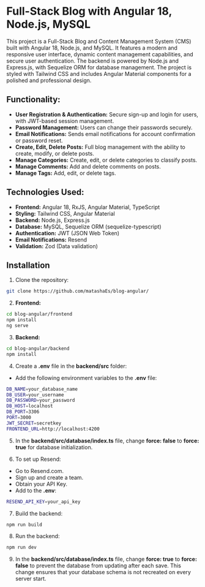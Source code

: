 # Full-Stack Blog with Angular 18, Node.js, MySQL

This project is a Full-Stack Blog and Content Management System (CMS) built with Angular 18, Node.js, and MySQL. It features a modern and responsive user interface, dynamic content management capabilities, and secure user authentication. The backend is powered by Node.js and Express.js, with Sequelize ORM for database management. The project is styled with Tailwind CSS and includes Angular Material components for a polished and professional design.

## Functionality:
- **User Registration & Authentication:** Secure sign-up and login for users, with JWT-based session management.
- **Password Management:** Users can change their passwords securely.
- **Email Notifications:** Sends email notifications for account confirmation or password reset.
- **Create, Edit, Delete Posts:** Full blog management with the ability to create, modify, or delete posts.
- **Manage Categories:** Create, edit, or delete categories to classify posts.
- **Manage Comments:** Add and delete comments on posts.
- **Manage Tags:** Add, edit, or delete tags.

## Technologies Used:
- **Frontend:** Angular 18, RxJS, Angular Material, TypeScript
- **Styling:** Tailwind CSS, Angular Material
- **Backend:** Node.js, Express.js
- **Database:** MySQL, Sequelize ORM (sequelize-typescript)
- **Authentication:** JWT (JSON Web Token)
- **Email Notifications:** Resend
- **Validation:** Zod (Data validation)

## Installation

1. Clone the repository:
```sh
git clone https://github.com/matashaEs/blog-angular/
```

2. **Frontend:**
```sh
cd blog-angular/frontend
npm install
ng serve
```

3. **Backend:**
```sh
cd blog-angular/backend
npm install
```

4. Create a **.env** file in the **backend/src** folder:
- Add the following environment variables to the **.env** file:
```sh
DB_NAME=your_database_name
DB_USER=your_username
DB_PASSWORD=your_password
DB_HOST=localhost
DB_PORT=3306
PORT=3000
JWT_SECRET=secretkey
FRONTEND_URL=http://localhost:4200
```

5. In the **backend/src/database/index.ts** file, change **force: false** to **force: true** for database initialization.

6. To set up Resend:
- Go to Resend.com.
- Sign up and create a team.
- Obtain your API Key.
- Add to the **.env**:
```sh
RESEND_API_KEY=your_api_key
```
 7. Build the backend:
```sh
npm run build
```

8. Run the backend:
 ```sh
npm run dev
```

9. In the **backend/src/database/index.ts** file, change **force: true** to **force: false** to prevent the database from updating after each save. This change ensures that your database schema is not recreated on every server start.
